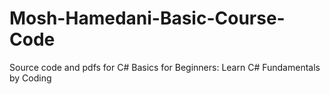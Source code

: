 # Mosh-Hamedani-Basic-Course-Code
Source code and pdfs for C# Basics for Beginners: Learn C#  Fundamentals by Coding
